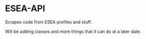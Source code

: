 # ESEA-API
Scrapes code from ESEA profiles and stuff.

Will be adding classes and more things that it can do at a later date.
